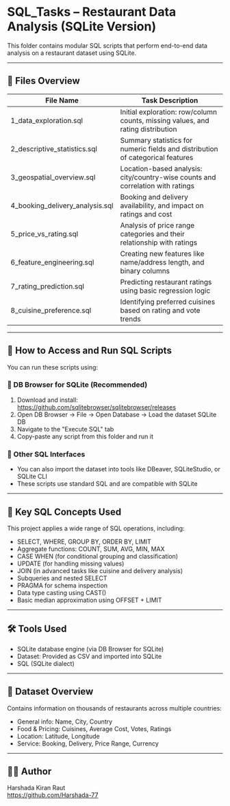 # SQL_Tasks – Restaurant Data Analysis (SQLite Version)

This folder contains modular SQL scripts that perform end-to-end data analysis on a restaurant dataset using SQLite.

---

## 📂 Files Overview

| File Name                     | Task Description                                                                 |
|------------------------------|----------------------------------------------------------------------------------|
| 1_data_exploration.sql       | Initial exploration: row/column counts, missing values, and rating distribution |
| 2_descriptive_statistics.sql | Summary statistics for numeric fields and distribution of categorical features   |
| 3_geospatial_overview.sql    | Location-based analysis: city/country-wise counts and correlation with ratings   |
| 4_booking_delivery_analysis.sql | Booking and delivery availability, and impact on ratings and cost              |
| 5_price_vs_rating.sql        | Analysis of price range categories and their relationship with ratings           |
| 6_feature_engineering.sql    | Creating new features like name/address length, and binary columns               |
| 7_rating_prediction.sql      | Predicting restaurant ratings using basic regression logic                       |
| 8_cuisine_preference.sql     | Identifying preferred cuisines based on rating and vote trends                  |

---

## 🚀 How to Access and Run SQL Scripts

You can run these scripts using:

### 🔹 DB Browser for SQLite (Recommended)
1. Download and install: https://github.com/sqlitebrowser/sqlitebrowser/releases
2. Open DB Browser → File → Open Database → Load the dataset SQLite DB
3. Navigate to the "Execute SQL" tab
4. Copy-paste any script from this folder and run it

### 🔹 Other SQL Interfaces
- You can also import the dataset into tools like DBeaver, SQLiteStudio, or SQLite CLI
- These scripts use standard SQL and are compatible with SQLite

---

## 🔑 Key SQL Concepts Used

This project applies a wide range of SQL operations, including:

- SELECT, WHERE, GROUP BY, ORDER BY, LIMIT  
- Aggregate functions: COUNT, SUM, AVG, MIN, MAX  
- CASE WHEN (for conditional grouping and classification)  
- UPDATE (for handling missing values)  
- JOIN (in advanced tasks like cuisine and delivery analysis)  
- Subqueries and nested SELECT  
- PRAGMA for schema inspection  
- Data type casting using CAST()  
- Basic median approximation using OFFSET + LIMIT

---

## 🛠️ Tools Used

- SQLite database engine (via DB Browser for SQLite)
- Dataset: Provided as CSV and imported into SQLite
- SQL (SQLite dialect)

---

## 📎 Dataset Overview

Contains information on thousands of restaurants across multiple countries:
- General info: Name, City, Country
- Food & Pricing: Cuisines, Average Cost, Votes, Ratings
- Location: Latitude, Longitude
- Service: Booking, Delivery, Price Range, Currency

---

## 👩‍💻 Author

Harshada Kiran Raut  
https://github.com/Harshada-77
